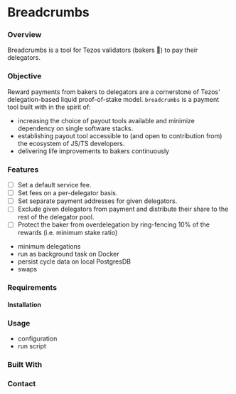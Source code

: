 # Breadcrumbs

### Overview

Breadcrumbs is a tool for Tezos validators (bakers :baguette_bread:) to pay their delegators.

### Objective

Reward payments from bakers to delegators are a cornerstone of Tezos' delegation-based liquid proof-of-stake model. `breadcrumbs` is a payment tool built with in the spirit of:

- increasing the choice of payout tools available and minimize dependency on single software stacks.
- establishing payout tool accessible to (and open to contribution from) the ecosystem of JS/TS developers.
- delivering life improvements to bakers continuously

### Features

- [ ] Set a default service fee.
- [ ] Set fees on a per-delegator basis.
- [ ] Set separate payment addresses for given delegators.
- [ ] Exclude given delegators from payment and distribute their share to the rest of the delegator pool.
- [ ] Protect the baker from overdelegation by ring-fencing 10% of the rewards (i.e. minimum stake ratio)

* minimum delegations
* run as background task on Docker
* persist cycle data on local PostgresDB
* swaps

### Requirements

#### Installation

### Usage

- configuration
- run script

### Built With

### Contact
